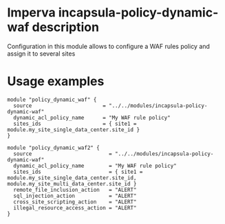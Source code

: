 # Imperva incapsula-policy-dynamic-waf description

Configuration in this module allows to configure a WAF rules policy and assign it to several sites


# Usage examples

```hcl
module "policy_dynamic_waf" {
  source                       = "../../modules/incapsula-policy-dynamic-waf"
  dynamic_acl_policy_name      = "My WAF rule policy"
  sites_ids                    = { site1 = module.my_site_single_data_center.site_id }
}

module "policy_dynamic_waf2" {
  source                         = "../../modules/incapsula-policy-dynamic-waf"
  dynamic_acl_policy_name        = "My WAF rule policy"
  sites_ids                      = { site1 = module.my_site_single_data_center.site_id, module.my_site_multi_data_center.site_id }
  remote_file_inclusion_action   = "ALERT"
  sql_injection_action           = "ALERT"
  cross_site_scripting_action    = "ALERT"
  illegal_resource_access_action = "ALERT"
}